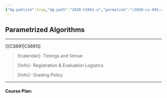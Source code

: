 ```yaml
---
{"dg-publish":true,"dg-path":"2020-CS691-a","permalink":"/2020-cs-691-a/","hide":true}
---
```



## Parametrized Algorithms
---


![[CS691\|CS691]]

> [!calendar]- Timings and Venue
> 
>
>

> [!info]- Registration & Evaluation Logistics
> 

> [!info]- Grading Policy
> 
>

---

#### Course Plan: 

